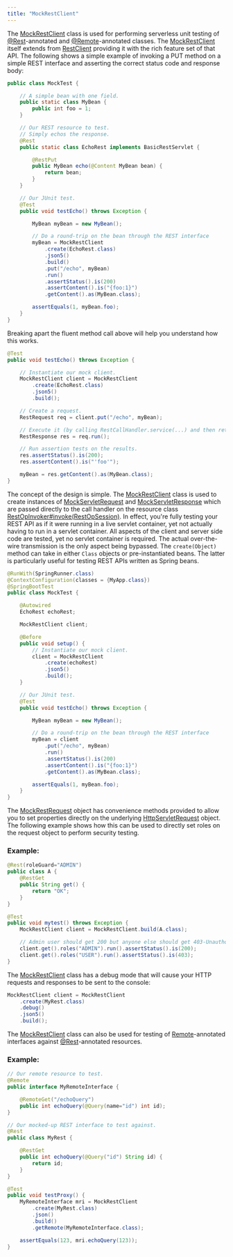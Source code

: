 ```yaml
---
title: "MockRestClient"
---
```


The [MockRestClient](../apidocs/org/apache/juneau/rest/mock/MockRestClient.html) class is used for performing serverless unit testing of [@Rest](../apidocs/org/apache/juneau/rest/annotation/Rest.html)-annotated
and [@Remote](../apidocs/org/apache/juneau/http/remote/Remote.html)-annotated classes.
The [MockRestClient](../apidocs/org/apache/juneau/rest/mock/MockRestClient.html) itself extends from [RestClient](../apidocs/org/apache/juneau/rest/client/RestClient.html) providing it with the rich
feature set of that API.
The following shows a simple example of invoking a PUT method on a simple REST interface and asserting
the correct status code and response body:

```java
public class MockTest {

    // A simple bean with one field.
    public static class MyBean {
        public int foo = 1;
    }

    // Our REST resource to test.
    // Simply echos the response.
    @Rest
    public static class EchoRest implements BasicRestServlet {

        @RestPut
        public MyBean echo(@Content MyBean bean) {
            return bean;
        }
    }

    // Our JUnit test.
    @Test
    public void testEcho() throws Exception {

        MyBean myBean = new MyBean();

        // Do a round-trip on the bean through the REST interface
        myBean = MockRestClient
            .create(EchoRest.class)
            .json5()
            .build()
            .put("/echo", myBean)
            .run()
            .assertStatus().is(200)
            .assertContent().is("{foo:1}")
            .getContent().as(MyBean.class);

        assertEquals(1, myBean.foo);
    }
}
```


Breaking apart the fluent method call above will help you understand how this works.

```java
@Test
public void testEcho() throws Exception {

    // Instantiate our mock client.
    MockRestClient client = MockRestClient
        .create(EchoRest.class)
        .json5()
        .build();

    // Create a request.
    RestRequest req = client.put("/echo", myBean);

    // Execute it (by calling RestCallHandler.service(...) and then returning the response object).
    RestResponse res = req.run();

    // Run assertion tests on the results.
    res.assertStatus().is(200);
    res.assertContent().is("'foo'");

    myBean = res.getContent().as(MyBean.class);
}
```


The concept of the design is simple.  The [MockRestClient](../apidocs/org/apache/juneau/rest/mock/MockRestClient.html) class is used to create instances of [MockServletRequest](../apidocs/org/apache/juneau/rest/mock/MockServletRequest.html)
and [MockServletResponse](../apidocs/org/apache/juneau/rest/mock/MockServletResponse.html) which are passed directly to the call handler on the resource class [RestOpInvoker#invoke(RestOpSession)](../apidocs/org/apache/juneau/rest/RestOpInvoker.html#invoke(RestOpSession)).
In effect, you're fully testing your REST API as if it were running in a live servlet container, yet not
actually having to run in a servlet container.
All aspects of the client and server side code are tested, yet no servlet container is required.  The actual
over-the-wire transmission is the only aspect being bypassed.
The `create(Object)` method can take in either `Class` objects or pre-instantiated beans.
The latter is particularly useful for testing REST APIs written as Spring beans.

```java
@RunWith(SpringRunner.class)
@ContextConfiguration(classes = {MyApp.class})
@SpringBootTest
public class MockTest {

    @Autowired
    EchoRest echoRest;

    MockRestClient client;

    @Before
    public void setup() {
        // Instantiate our mock client.
        client = MockRestClient
            .create(echoRest)
            .json5()
            .build();
    }

    // Our JUnit test.
    @Test
    public void testEcho() throws Exception {

        MyBean myBean = new MyBean();

        // Do a round-trip on the bean through the REST interface
        myBean = client
            .put("/echo", myBean)
            .run()
            .assertStatus().is(200)
            .assertContent().is("{foo:1}")
            .getContent().as(MyBean.class);

        assertEquals(1, myBean.foo);
    }
}
```


The [MockRestRequest](../apidocs/org/apache/juneau/rest/mock/MockRestRequest.html) object has convenience methods provided to allow you to set properties
directly on the underlying [HttpServletRequest](../apidocs/jakarta/servlet/http/HttpServletRequest.html) object.  The following example shows how
this can be used to directly set roles on the request object to perform security testing.
### Example:


```java
@Rest(roleGuard="ADMIN")
public class A {
    @RestGet
    public String get() {
        return "OK";
    }
}

@Test
public void mytest() throws Exception {
    MockRestClient client = MockRestClient.build(A.class);

    // Admin user should get 200 but anyone else should get 403-Unauthorized.
    client.get().roles("ADMIN").run().assertStatus().is(200);
    client.get().roles("USER").run().assertStatus().is(403);
}
```


The [MockRestClient](../apidocs/org/apache/juneau/rest/mock/MockRestClient.html) class has a debug mode that will cause your HTTP requests and responses to
be sent to the console:

```java
MockRestClient client = MockRestClient
    .create(MyRest.class)
    .debug()
    .json5()
    .build();
```


The [MockRestClient](../apidocs/org/apache/juneau/rest/mock/MockRestClient.html) class can also be used for testing of [Remote](../apidocs/org/apache/juneau/http/remote/Remote.html)-annotated
interfaces against [@Rest](../apidocs/org/apache/juneau/rest/annotation/Rest.html)-annotated resources.
### Example:


```java
// Our remote resource to test.
@Remote
public interface MyRemoteInterface {

    @RemoteGet("/echoQuery")
    public int echoQuery(@Query(name="id") int id);
}

// Our mocked-up REST interface to test against.
@Rest
public class MyRest {

    @RestGet
    public int echoQuery(@Query("id") String id) {
        return id;
    }
}

@Test
public void testProxy() {
    MyRemoteInterface mri = MockRestClient
        .create(MyRest.class)
        .json()
        .build()
        .getRemote(MyRemoteInterface.class);

    assertEquals(123, mri.echoQuery(123));
}

```
